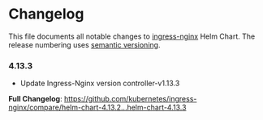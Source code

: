 # Changelog

This file documents all notable changes to [ingress-nginx](https://github.com/kubernetes/ingress-nginx) Helm Chart. The release numbering uses [semantic versioning](http://semver.org).

### 4.13.3

* Update Ingress-Nginx version controller-v1.13.3

**Full Changelog**: https://github.com/kubernetes/ingress-nginx/compare/helm-chart-4.13.2...helm-chart-4.13.3

